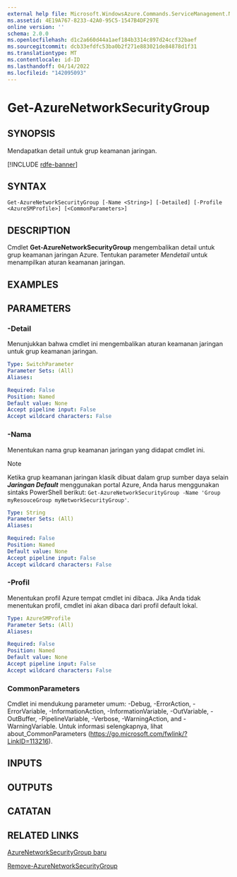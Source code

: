 ```yaml
---
external help file: Microsoft.WindowsAzure.Commands.ServiceManagement.Network.dll-Help.xml
ms.assetid: 4E19A767-8233-42A0-95C5-1547B4DF297E
online version: ''
schema: 2.0.0
ms.openlocfilehash: d1c2a660d44a1aef184b3314c897d24ccf32baef
ms.sourcegitcommit: dcb33efdfc53ba0b2f271e883021de84878d1f31
ms.translationtype: MT
ms.contentlocale: id-ID
ms.lasthandoff: 04/14/2022
ms.locfileid: "142095093"
---
```

# Get-AzureNetworkSecurityGroup

## SYNOPSIS
Mendapatkan detail untuk grup keamanan jaringan.

[!INCLUDE [rdfe-banner](../../includes/rdfe-banner.md)]

## SYNTAX

```
Get-AzureNetworkSecurityGroup [-Name <String>] [-Detailed] [-Profile <AzureSMProfile>] [<CommonParameters>]
```

## DESCRIPTION
Cmdlet **Get-AzureNetworkSecurityGroup** mengembalikan detail untuk grup keamanan jaringan Azure.
Tentukan parameter *Mendetail* untuk menampilkan aturan keamanan jaringan.

## EXAMPLES

## PARAMETERS

### -Detail
Menunjukkan bahwa cmdlet ini mengembalikan aturan keamanan jaringan untuk grup keamanan jaringan.

```yaml
Type: SwitchParameter
Parameter Sets: (All)
Aliases:

Required: False
Position: Named
Default value: None
Accept pipeline input: False
Accept wildcard characters: False
```

### -Nama
Menentukan nama grup keamanan jaringan yang didapat cmdlet ini.

> [!NOTE]
> Ketika grup keamanan jaringan klasik dibuat dalam grup sumber daya selain ***Jaringan Default*** menggunakan portal Azure, Anda harus menggunakan sintaks PowerShell berikut: `Get-AzureNetworkSecurityGroup -Name 'Group myResouceGroup myNetworkSecurityGroup'`.

```yaml
Type: String
Parameter Sets: (All)
Aliases:

Required: False
Position: Named
Default value: None
Accept pipeline input: False
Accept wildcard characters: False
```

### -Profil
Menentukan profil Azure tempat cmdlet ini dibaca.
Jika Anda tidak menentukan profil, cmdlet ini akan dibaca dari profil default lokal.

```yaml
Type: AzureSMProfile
Parameter Sets: (All)
Aliases:

Required: False
Position: Named
Default value: None
Accept pipeline input: False
Accept wildcard characters: False
```

### CommonParameters
Cmdlet ini mendukung parameter umum: -Debug, -ErrorAction, -ErrorVariable, -InformationAction, -InformationVariable, -OutVariable, -OutBuffer, -PipelineVariable, -Verbose, -WarningAction, and -WarningVariable. Untuk informasi selengkapnya, lihat about_CommonParameters (https://go.microsoft.com/fwlink/?LinkID=113216).

## INPUTS

## OUTPUTS

## CATATAN

## RELATED LINKS

[AzureNetworkSecurityGroup baru](./New-AzureNetworkSecurityGroup.md)

[Remove-AzureNetworkSecurityGroup](./Remove-AzureNetworkSecurityGroup.md)

